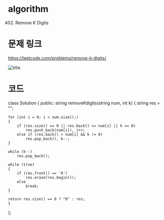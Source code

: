 ﻿# algorithm 
402. Remove K Digits
  
  
  
  
# 문제 링크  
https://leetcode.com/problems/remove-k-digits/

![title](https://github.com/jungmin3834/algorithm/blob/master/image/remove-k-digits.png)

# 코드

class Solution {
public:
    string removeKdigits(string num, int k) {
       	string res = "";

	for (int i = 0; i < num.size();)
	{
		if (res.size() == 0 || res.back() <= num[i] || k == 0)
			res.push_back(num[i]), i++;
		else if (res.back() > num[i] && k != 0)
			res.pop_back(), k--;
	}

	while (k--)
		res.pop_back();
	
	while (true)
	{
		if (res.front() == '0')
			res.erase(res.begin());
		else
			break;
	}

	return res.size() == 0 ? "0" : res;
    }
};
```
